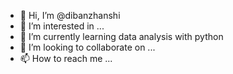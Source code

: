 - 👋 Hi, I’m @dibanzhanshi
- 👀 I’m interested in ...
- 🌱 I’m currently learning data analysis with python
- 💞️ I’m looking to collaborate on ...
- 📫 How to reach me ...

<!---
dibanzhanshi/dibanzhanshi is a ✨ special ✨ repository because its `README.md` (this file) appears on your GitHub profile.
You can click the Preview link to take a look at your changes.
--->
